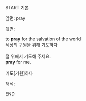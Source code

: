 START
기본

앞면:
pray


뒷면:
<div>to <strong>pray</strong> for the salvation of the world </div><div><div>세상의 구원을 위해 기도하다</div></div><div><br></div><div><div><div><span>절 위해서 기도해 주세요.</span></div></div><div><div><span><strong>pray</strong> for me.</span></div></div></div><div><br></div><div>기도[기원]하다</div>


해석:
<!--ID: 1746614454478-->
END